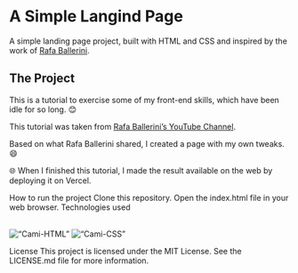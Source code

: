 # A Simple Langind Page

A simple landing page project, built with HTML and CSS and inspired by the work of [Rafa Ballerini](https://github.com/rafaballerini).

## The Project

This is a tutorial to exercise some of my front-end skills, which have been idle for so long. 😊

This tutorial was taken from [Rafa Ballerini’s YouTube Channel](https://youtu.be/Lx_YsoMgP40?si=2wQZWpU9EWNEbZf5).

Based on what Rafa Ballerini shared, I created a page with my own tweaks. 😄

🌐 When I finished this tutorial, I made the result available on the web by deploying it on Vercel.

How to run the project
Clone this repository.
Open the index.html file in your web browser.
Technologies used

<div align=“center” style=“display: inline_block”><br> <img align=“center” alt=“Cami-HTML” height=“40” width=“50” src=“https://raw.githubusercontent.com/devicons/devicon/master/icons/html5/html5-original.svg”> <img align=“center” alt=“Cami-CSS” height=“40” width=“50” src=“https://raw.githubusercontent.com/devicons/devicon/master/icons/css3/css3-original.svg”> </div>

License
This project is licensed under the MIT License. See the LICENSE.md file for more information.